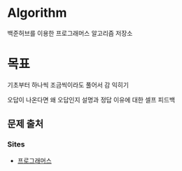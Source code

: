 # Algorithm
백준허브를 이용한 프로그래머스 알고리즘 저장소


# 목표

기초부터 하나씩 조금씩이라도 풀어서 감 익히기

오답이 나온다면 왜 오답인지 설명과 정답 이유에 대한 셀프 피드백


## 문제 출처

### Sites
- [프로그래머스](https://programmers.co.kr/learn/challenges)
